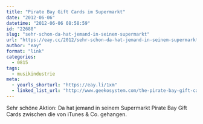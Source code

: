 ```yaml
---
title: "Pirate Bay Gift Cards im Supermarkt"
date: "2012-06-06"
datetime: "2012-06-06 08:58:59"
id: "22688"
slug: "sehr-schon-da-hat-jemand-in-seinem-supermarkt"
url: "https://eay.cc/2012/sehr-schon-da-hat-jemand-in-seinem-supermarkt/"
author: "eay"
format: "link"
categories:
  - 0815
tags:
  - musikindustrie
meta:
  - yourls_shorturl: "https://eay.li/1xm"
  - linked_list_url: "http://www.geekosystem.com/the-pirate-bay-gift-cards/"
---
```


Sehr schöne Aktion: Da hat jemand in seinem Supermarkt Pirate Bay Gift Cards zwischen die von iTunes & Co. gehangen.
